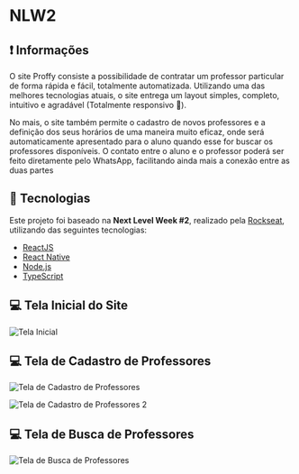 # NLW2

## :heavy_exclamation_mark: Informações

O site Proffy consiste a possibilidade de contratar um professor particular de forma rápida e fácil, totalmente automatizada. Utilizando uma das melhores tecnologias atuais, o site entrega um layout simples, completo, intuitivo e agradável (Totalmente responsivo :iphone:). </br>

No mais, o site também permite o cadastro de novos professores e a definição dos seus horários de uma maneira muito eficaz, onde será automaticamente apresentado para o aluno quando esse for buscar os professores disponíveis. 
O contato entre o aluno e o professor poderá ser feito diretamente pelo WhatsApp, facilitando ainda mais a conexão entre as duas partes


 ## :rocket: Tecnologias

Este projeto foi baseado na **Next Level Week #2**, realizado pela [Rockseat](https://rocketseat.com.br/), utilizando das seguintes tecnologias:

-  [ReactJS](https://reactjs.org/)
-  [React Native](https://reactnative.dev/)
-  [Node.js](https://nodejs.org/en/)
-  [TypeScript](https://www.typescriptlang.org/)
  
  
 
 ## :computer: Tela Inicial do Site
 
 ![Tela Inicial](https://github.com/VictorHugoBN/web/blob/master/githubfiles/TelaInicial.PNG)
 
 ## :computer: Tela de Cadastro de Professores
 
 ![Tela de Cadastro de Professores](https://github.com/VictorHugoBN/web/blob/master/githubfiles/CadastroProffy1.PNG)
 
 ![Tela de Cadastro de Professores 2](https://github.com/VictorHugoBN/web/blob/master/githubfiles/CadastroProffy2.PNG)
 
 ## :computer: Tela de Busca de Professores
 
 ![Tela de Busca de Professores](https://github.com/VictorHugoBN/web/blob/master/githubfiles/TelaProcuraProffy.PNG)
 
